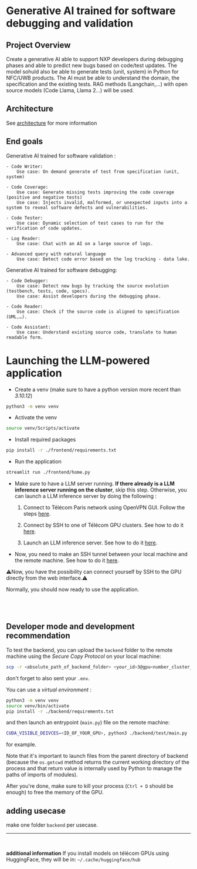 # Generative AI trained for software debugging and validation

## Project Overview

Create a generative AI able to support NXP developers during debugging phases and able to predict new bugs based on code/test updates. The model sohuld also be able to generate tests (unit, system) in Python for  NFC/UWB products. The AI must be able to understand the domain, the specification and the existing tests. RAG methods (Langchain,...) with open source models (Code Llama, Llama 2...) will be used.

## Architecture
See [architecture](architecture/README.md) for more information 

## End goals
Generative AI trained for software validation :

    - Code Writer:
        Use case: On demand generate of test from specification (unit, system)

    - Code Coverage:
        Use case: Generate missing tests improving the code coverage (positive and negative tests) 
        Use case: Injects invalid, malformed, or unexpected inputs into a system to reveal software defects and vulnerabilities.

    - Code Tester:
        Use case: Dynamic selection of test cases to run for the verification of code updates.

    - Log Reader:
        Use case: Chat with an AI on a large source of logs.

    - Advanced query with natural language
        Use case: Detect code error based on the log tracking - data lake.




Generative AI trained for software debugging:

    - Code Debugger:
        Use case: Detect new bugs by tracking the source evolution (testbench, tests, code, specs).
        Use case: Assist developers during the debugging phase.

    - Code Reader:
        Use case: Check if the source code is aligned to specification (UML,…).

    - Code Assistant:
        Use case: Understand existing source code, translate to human readable form.



# Launching the LLM-powered application



- Create a venv (make sure to have a python version more recent than *3.10.12*)

```bash
python3 -m venv venv
```


- Activate the venv

```bash
source venv/Scripts/activate
```
- Install required packages

```bash
pip install -r ./frontend/requirements.txt
```

- Run the application
```bash
streamlit run ./frontend/home.py
```

- Make sure to have a LLM server running. **If there already is a LLM inference server running on the cluster**, skip this step. Otherwise, you can launch a LLM inference server by doing the following :   


  1. Connect to Télécom Paris network using OpenVPN GUI. Follow the steps [here](https://eole.telecom-paris.fr/vos-services/services-numeriques/connexions-aux-reseaux/openvpn-avec-windows).

  2. Connect by SSH to one of Télécom GPU clusters. See how to do it [here](resources/GPU_access.md).

  3. Launch an LLM inference server. See how to do it [here](OpenLLM/OpenLLM.md).


- Now, you need to make an SSH tunnel between your local machine and the remote machine. See how to do it [here](resources/tunnel_SSH.md).


⚠️Now, you have the possibility can connect yourself by SSH to the GPU directly from the web interface.⚠️ 


Normally, you should now ready to use the application.
<br>
<br>
<br>
<br>

## Developer mode and development recommendation

To test the backend, you can upload the `backend` folder to the remote machine using the *Secure Copy Protocol* on your local machine:

```bash
scp -r <absolute_path_of_backend_folder> <your_id>3@gpu<number_cluster_gpu>.enst.fr:/home/infres/<your_id>
```

don't forget to also sent your `.env`.


You can use a *virtual environment* :

```bash
python3 -m venv venv
source venv/bin/activate
pip install -r ./backend/requirements.txt
```



and then launch an entrypoint (`main.py`) file on the remote machine:

```bash
CUDA_VISIBLE_DEIVCES=<ID_OF_YOUR_GPU>, python3 ./backend/test/main.py
``` 
for example. 

 Note that it's important to launch files from the parent directory of backend (because the `os.getcwd` method returns the current working directory of the process and that return value is internally used by Python to manage the paths of imports of modules).

 After you're done, make sure to kill your process (`Ctrl + D` should be enough) to free the memory of the GPU.


 ## adding usecase

make one folder `backend` per usecase.

--- 
<br>

**additional information**
If you install models on télécom GPUs using HuggingFace, they will be in: 
`~/.cache/huggingface/hub`
